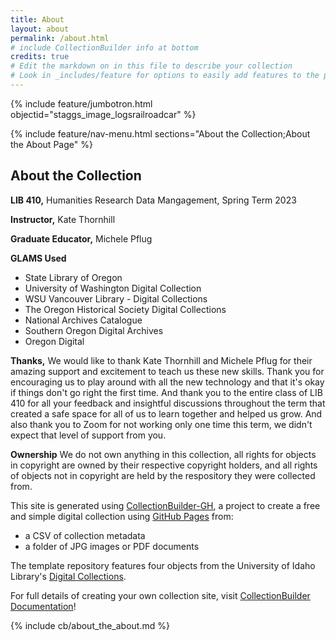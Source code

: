 ```yaml
---
title: About
layout: about
permalink: /about.html
# include CollectionBuilder info at bottom
credits: true
# Edit the markdown on in this file to describe your collection
# Look in _includes/feature for options to easily add features to the page
---
```


{% include feature/jumbotron.html objectid="staggs_image_logsrailroadcar" %}

{% include feature/nav-menu.html sections="About the Collection;About the About Page" %}

## About the Collection

**LIB 410,** Humanities Research Data Mangagement, Spring Term 2023

**Instructor,** Kate Thornhill

**Graduate Educator,** Michele Pflug

**GLAMS Used**
- State Library of Oregon
- University of Washington Digital Collection
- WSU Vancouver Library - Digital Collections
- The Oregon Historical Society Digital Collections
- National Archives Catalogue
- Southern Oregon Digital Archives
- Oregon Digital

**Thanks,** We would like to thank Kate Thornhill and Michele Pflug for their amazing support and excitement to teach us these new skills. Thank you for encouraging us to play around with all the new technology and that it's okay if things don't go right the first time. And thank you to the entire class of LIB 410 for all your feedback and insightful discussions throughout the term that created a safe space for all of us to learn together and helped us grow. And also thank you to Zoom for not working only one time this term, we didn't expect that level of support from you.

**Ownership** We do not own anything in this collection, all rights for objects in copyright are owned by their respective copyright holders, and all rights of objects not in copyright are held by the respository they were collected from.



This site is generated using [CollectionBuilder-GH](https://collectionbuilding.github.io/gh/), a project to create a free and simple digital collection using [GitHub Pages](https://pages.github.com/) from: 

- a CSV of collection metadata
- a folder of JPG images or PDF documents

The template repository features four objects from the University of Idaho Library's [Digital Collections](https://www.lib.uidaho.edu/digital). 

For full details of creating your own collection site, visit [CollectionBuilder Documentation](https://collectionbuilder.github.io/cb-docs/)!

<!-- IMPORTANT!!! DELETE this comment and the include below when you are finished editing this page for your collection. The include below introduces about page features. They will show up on your collection's about page until you delete it.  -->
{% include cb/about_the_about.md %} 
